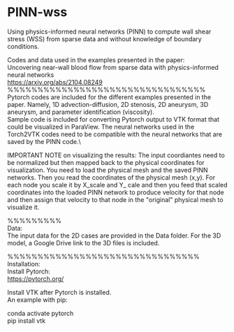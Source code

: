 # PINN-wss

Using physics-informed neural networks (PINN) to compute wall shear stress (WSS) from sparse data and without knowledge of boundary conditions. 

Codes and data used in the examples presented in the paper: \
Uncovering near-wall blood flow from sparse data with physics-informed neural networks \
https://arxiv.org/abs/2104.08249  \
%%%%%%%%%%%%%%%%%%%%%%%%%%%%%%%%% \
Pytorch codes are included for the different examples presented in the paper. Namely, 1D advection-diffusion, 2D stenosis, 2D aneurysm, 3D aneurysm, and parameter identification (viscosity).  \
Sample code is included for converting Pytorch output to VTK format that could be visualized in ParaView. The neural networks used in the Torch2VTK codes need to be compatible with the neural networks that are saved by the PINN code.\

IMPORTANT NOTE on visualizing the results: The input coordiantes need to be normalized but then mapped back to the physical coordinates for visualization.  You need to load the physical mesh and the saved PINN networks. Then you read the coordinates of the physical mesh (x,y). For each node you scale it by X_scale and Y_ cale and then you feed that scaled coordinates into the loaded PINN network to produce velocity for that node and then assign that velocity to that node in the "original" physical mesh to visualize it. 


%%%%%%%%% \
Data: \
The input data for the 2D cases are provided in the Data folder. For the 3D model, a Google Drive link to the 3D files is included. 

%%%%%%%%%%%%%%%%%%%%%%%%%%%%%%%% \
Installation: \
Install Pytorch: \
https://pytorch.org/

Install VTK after Pytorch is installed.  \
An example with pip:

conda activate pytorch \
pip install vtk 
